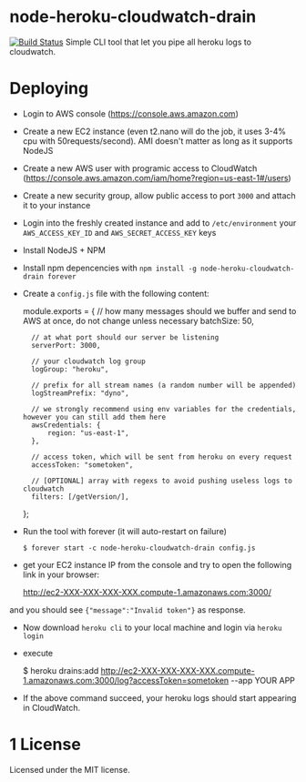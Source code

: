 node-heroku-cloudwatch-drain
============

[![Build Status](https://travis-ci.org/deepsyx/node-heroku-cloudwatch-drain.svg?branch=master)](https://travis-ci.org/deepsyx/node-heroku-cloudwatch-drain)
Simple CLI tool that let you pipe all heroku logs to cloudwatch.

Deploying 
===
* Login to AWS console (https://console.aws.amazon.com)
* Create a new EC2 instance (even t2.nano will do the job, it uses 3-4% cpu with 50requests/second). AMI doesn't matter as long as it supports NodeJS
* Create a new AWS user with programic access to CloudWatch (https://console.aws.amazon.com/iam/home?region=us-east-1#/users)
* Create a new security group, allow public access to port `3000` and attach it to your instance
* Login into the freshly created instance and add to `/etc/environment` your `AWS_ACCESS_KEY_ID` and `AWS_SECRET_ACCESS_KEY` keys
* Install NodeJS + NPM
* Install npm depencencies with `npm install -g node-heroku-cloudwatch-drain forever`
* Create a `config.js` file with the following content:


     module.exports = {
        // how many messages should we buffer and send to AWS at once, do not change unless necessary
    	batchSize: 50,
    	
    	// at what port should our server be listening
    	serverPort: 3000,
    	
    	// your cloudwatch log group
    	logGroup: "heroku",
    	
    	// prefix for all stream names (a random number will be appended)
    	logStreamPrefix: "dyno",
    	
    	// we strongly recommend using env variables for the credentials, however you can still add them here
    	awsCredentials: {
    		region: "us-east-1",
    	},
    	
    	// access token, which will be sent from heroku on every request
    	accessToken: "sometoken",
    	
    	// [OPTIONAL] array with regexs to avoid pushing useless logs to cloudwatch
    	filters: [/getVersion/],
    };

* Run the tool with forever (it will auto-restart on failure)
    

      $ forever start -c node-heroku-cloudwatch-drain config.js

* get your EC2 instance IP from the console and try to open the following link in your browser:


    http://ec2-XXX-XXX-XXX-XXX.compute-1.amazonaws.com:3000/
 
and you should see `{"message":"Invalid token"}` as response.

* Now download `heroku cli` to your local machine and login via `heroku login`
* execute


    $ heroku drains:add http://ec2-XXX-XXX-XXX-XXX.compute-1.amazonaws.com:3000/log?accessToken=sometoken --app YOUR APP
    
* If the above command succeed, your heroku logs should start appearing in CloudWatch.

# 1 License

Licensed under the MIT license.
